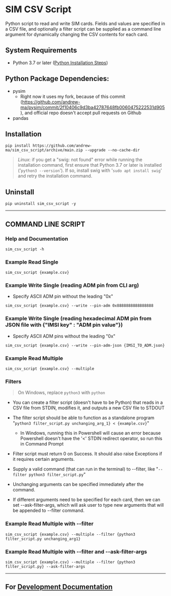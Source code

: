 # SIM CSV Script
Python script to read and write SIM cards.
Fields and values are specified in a CSV file, and optionally a filter script can be supplied as a command line argument for dynamically changing the CSV contents for each card.

## System Requirements
* Python 3.7 or later ([Python Installation Steps](python_installation_steps.md))

## Python Package Dependencies:
* pysim
    * Right now it uses my fork, because of this commit (https://github.com/andrew-ma/pysim/commit/2f10406c9d3ba42787648fb0060475222531d905), and official repo doesn't accept pull requests on Github
* pandas

## Installation
```
pip install https://github.com/andrew-ma/sim_csv_script/archive/main.zip --upgrade --no-cache-dir
```
> _Linux_: if you get a "swig: not found" error while running the installation command, first ensure that Python 3.7 or later is installed ('`python3 --version`').  If so, install swig with '`sudo apt install swig`' and retry the installation command.


## Uninstall
```
pip uninstall sim_csv_script -y
```

---

## __COMMAND LINE SCRIPT__


### Help and Documentation
```
sim_csv_script -h
```

### Example Read Single
```
sim_csv_script {example.csv}
```

### Example Write Single (reading ADM pin from CLI arg)
* Specify ASCII ADM pin without the leading "0x"
```
sim_csv_script {example.csv} --write --pin-adm 0x8888888888888888
```

### Example Write Single (reading hexadecimal ADM pin from JSON file with {"IMSI key" : "ADM pin value"})
* Specify ASCII ADM pins without the leading "0x"
```
sim_csv_script {example.csv} --write --pin-adm-json {IMSI_TO_ADM.json}
```

### Example Read Multiple
```
sim_csv_script {example.csv} --multiple
```


### **Filters**
>  On Windows, replace `python3` with `python`
* You can create a filter script (doesn't have to be Python) that reads in a CSV file from STDIN, modifies it, and outputs a new CSV file to STDOUT

* The filter script should be able to function as a standalone program "`python3 filter_script.py unchanging_arg_1} < {example.csv}`"
   * In Windows, running this in Powershell will cause an error because Powershell doesn't have the '<' STDIN redirect operator, so run this in Command Prompt

* Filter script must return 0 on Success.  It should also raise Exceptions if it requires certain arguments.

* Supply a valid command (that can run in the terminal) to --filter, like "`--filter python3 filter_script.py`"
* Unchanging arguments can be specified immediately after the command.
* If different arguments need to be specified for each card, then we can set --ask-filter-args, which will ask user to type new arguments that will be appended to --filter command. 


### Example Read Multiple with --filter
```
sim_csv_script {example.csv} --multiple --filter {python3 filter_script.py unchanging_arg1}
```

### Example Read Multiple with --filter and --ask-filter-args
```
sim_csv_script {example.csv} --multiple --filter {python3 filter_script.py} --ask-filter-args
```

---

## For [Development Documentation](development.md)